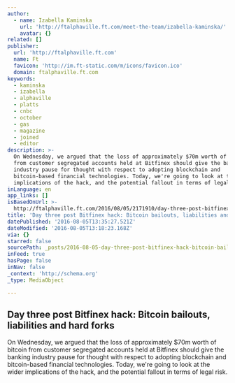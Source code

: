 ```yaml
---
author:
  - name: Izabella Kaminska
    url: 'http://ftalphaville.ft.com/meet-the-team/izabella-kaminska/'
    avatar: {}
related: []
publisher:
  url: 'http://ftalphaville.ft.com'
  name: Ft
  favicon: 'http://im.ft-static.com/m/icons/favicon.ico'
  domain: ftalphaville.ft.com
keywords:
  - kaminska
  - izabella
  - alphaville
  - platts
  - cnbc
  - october
  - gas
  - magazine
  - joined
  - editor
description: >-
  On Wednesday, we argued that the loss of approximately $70m worth of bitcoin
  from customer segregated accounts held at Bitfinex should give the banking
  industry pause for thought with respect to adopting blockchain and
  bitcoin-based financial technologies. Today, we're going to look at the wider
  implications of the hack, and the potential fallout in terms of legal risk.
inLanguage: en
app_links: []
isBasedOnUrl: >-
  http://ftalphaville.ft.com/2016/08/05/2171910/day-three-post-bitfinex-hack-bitcoin-bailouts-liabilities-and-hard-forks/?Authorised=false&_i_location=http%3A%2F%2Fftalphaville.ft.com%2F2016%2F08%2F05%2F2171910%2Fday-three-post-bitfinex-hack-bitcoin-bailouts-liabilities-and-hard-forks%2F&_i_referer=&classification=conditional_registered&iab=barrier-app
title: 'Day three post Bitfinex hack: Bitcoin bailouts, liabilities and hard forks'
datePublished: '2016-08-05T13:35:27.521Z'
dateModified: '2016-08-05T13:18:23.168Z'
via: {}
starred: false
sourcePath: _posts/2016-08-05-day-three-post-bitfinex-hack-bitcoin-bailouts-liabilities.md
inFeed: true
hasPage: false
inNav: false
_context: 'http://schema.org'
_type: MediaObject

---
```

<article style=""><h1>Day three post Bitfinex hack: Bitcoin bailouts, liabilities and hard forks</h1><p>On Wednesday, we argued that the loss of approximately $70m worth of bitcoin from customer segregated accounts held at Bitfinex should give the banking industry pause for thought with respect to adopting blockchain and bitcoin-based financial technologies. Today, we're going to look at the wider implications of the hack, and the potential fallout in terms of legal risk.</p></article>